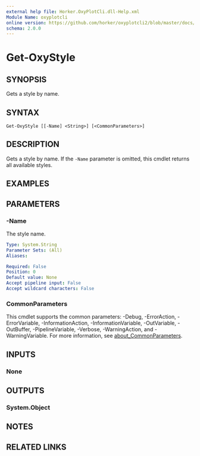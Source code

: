 ```yaml
---
external help file: Horker.OxyPlotCli.dll-Help.xml
Module Name: oxyplotcli
online version: https://github.com/horker/oxyplotcli2/blob/master/docs/cmdlets/Get-OxyStyle.md https://github.com/horker/oxyplotcli2/blob/master/docs/cmdlets/Get-OxyStyle.md https://github.com/horker/oxyplotcli2/blob/master/docs/cmdlets/Get-OxyStyle.md
schema: 2.0.0
---
```


# Get-OxyStyle

## SYNOPSIS
Gets a style by name.

## SYNTAX

```
Get-OxyStyle [[-Name] <String>] [<CommonParameters>]
```

## DESCRIPTION
Gets a style by name. If the `-Name` parameter is omitted, this cmdlet returns all available styles.

## EXAMPLES

## PARAMETERS

### -Name
The style name.

```yaml
Type: System.String
Parameter Sets: (All)
Aliases:

Required: False
Position: 0
Default value: None
Accept pipeline input: False
Accept wildcard characters: False
```

### CommonParameters
This cmdlet supports the common parameters: -Debug, -ErrorAction, -ErrorVariable, -InformationAction, -InformationVariable, -OutVariable, -OutBuffer, -PipelineVariable, -Verbose, -WarningAction, and -WarningVariable. For more information, see [about_CommonParameters](http://go.microsoft.com/fwlink/?LinkID=113216).

## INPUTS

### None
## OUTPUTS

### System.Object
## NOTES

## RELATED LINKS
